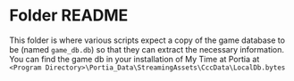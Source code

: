 # Folder README


This folder is where various scripts expect a copy of the game database to be (named `game_db.db`) so that they can extract the necessary information. You can find the game db in your installation of My Time at Portia at `<Program Directory>\Portia_Data\StreamingAssets\CccData\LocalDb.bytes`
